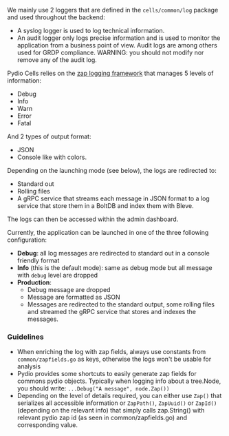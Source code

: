 
We mainly use 2 loggers that are defined in the `cells/common/log` package and used throughout the backend:

- A syslog logger is used to log technical information.
- An audit logger only logs precise information and is used to monitor the application from a business point of view. Audit logs are among others used for GRDP compliance. WARNING: you should not modify nor remove any of the audit log.

Pydio Cells relies on the [zap logging framework](https://github.com/uber-go/zap) that manages 5 levels of information:

- Debug
- Info
- Warn
- Error
- Fatal

And 2 types of output format:

- JSON
- Console like with colors.

Depending on the launching mode (see below), the logs are redirected to:

- Standard out
- Rolling files
- A gRPC service that streams each message in JSON format to a log service that store them in a BoltDB and index them with Bleve.

The logs can then be accessed within the admin dashboard.

Currently, the application can be launched in one of the three following configuration:

- **Debug**: all log messages are redirected to standard out in a console friendly format
- **Info** (this is the default mode): same as debug mode but all message with `debug` level are dropped
- **Production**:
  - Debug message are dropped
  - Message are formatted as JSON
  - Messages are redirected to the standard output, some rolling files and streamed the gRPC service that stores and indexes the messages.

### Guidelines

- When enriching the log with zap fields, always use constants from `common/zapfields.go` as keys, otherwise the logs won't be usable for analysis
- Pydio provides some shortcuts to easily generate zap fields for commons pydio objects. Typically when logging info about a tree.Node, you should write: `...Debug("A message", node.Zap())`
- Depending on the level of details required, you can either use `Zap()` that serializes all accessible information or `ZapPath()`, `ZapUuid()` or `ZapId()` (depending on the relevant info) that simply calls zap.String() with relevant pydio zap id (as seen in common/zapfields.go) and corresponding value.
